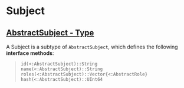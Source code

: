 # Subject

## [AbstractSubject - Type](@ref)

A Subject is a subtype of `AbstractSubject`, which defines the following **interface methods**:

>`id(<:AbstractSubject)::String`<br/>
>`name(<:AbstractSubject)::String`<br/>
>`roles(<:AbstractSubject)::Vector{<:AbstractRole}`<br/>
>`hash(<:AbstractSubject)::UInt64`<br/>
